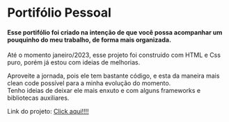 # Portifólio Pessoal

#### Esse portifólio foi criado na intenção de que você possa acompanhar um pouquinho do meu trabalho, de forma mais organizada.  

Até o momento janeiro/2023, esse projeto foi construido com HTML e Css puro, porém já estou com ideias de melhorias.  

Aproveite a jornada, pois ele tem bastante código, e esta da maneira mais clean code possível para a minha evolução do momento.  
Tenho ideias de deixar ele mais enxuto e com alguns frameworks e bibliotecas auxiliares.

Link do projeto: <a href= "https://rafaelasoperes.github.io/portifolio/" target="_blanc">Click aqui!!!!</a>
